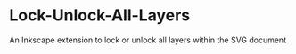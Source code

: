 # Lock-Unlock-All-Layers
An Inkscape extension to lock or unlock all layers within the SVG document
